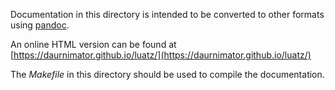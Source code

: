 Documentation in this directory is intended to be converted to other formats using [pandoc](http://pandoc.org/).

An online HTML version can be found at [https://daurnimator.github.io/luatz/](https://daurnimator.github.io/luatz/)

The *Makefile* in this directory should be used to compile the documentation.
